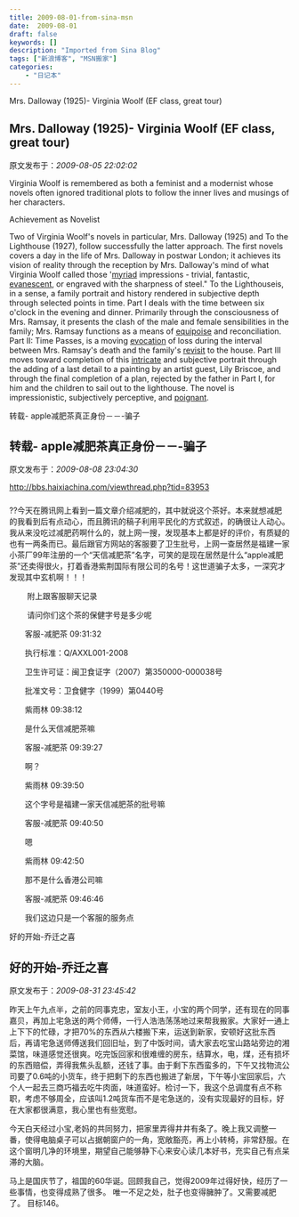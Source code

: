 ```yaml
---
title: 2009-08-01-from-sina-msn
date:  2009-08-01
draft: false
keywords: []
description: "Imported from Sina Blog"
tags: ["新浪博客", "MSN搬家"]
categories: 
    - "日记本"
---
```

Mrs. Dalloway (1925)- Virginia Woolf (EF class, great tour)
## Mrs. Dalloway (1925)- Virginia Woolf (EF class, great tour)

 原文发布于：*2009-08-05 22:02:02*

Virginia Woolf is remembered as both a feminist and a modernist
whose novels often ignored traditional plots to follow the inner
lives and musings of her characters.

Achievement as Novelist

Two of Virginia Woolf's novels in particular, Mrs.
Dalloway (1925) and To the Lighthouse (1927), follow
successfully the latter approach. The first novels covers a day in
the life of Mrs. Dalloway in postwar London; it achieves its vision
of reality through the reception by Mrs. Dalloway's mind of what
Virginia Woolf called those '[myriad](http&#58;//www.answers.com/topic/myriad)
impressions - trivial, fantastic, [evanescent](http&#58;//www.answers.com/topic/evanescent),
or engraved with the sharpness of steel." To the
Lighthouseis, in a sense, a family portrait and history
rendered in subjective depth through selected points in time. Part
I deals with the time between six o'clock in the evening and
dinner. Primarily through the consciousness of Mrs. Ramsay, it
presents the clash of the male and female sensibilities in the
family; Mrs. Ramsay functions as a means of [equipoise](http&#58;//www.answers.com/topic/equipoise)
and reconciliation. Part II&#58; Time Passes, is a
moving [evocation](http&#58;//www.answers.com/topic/evocation)
of loss during the interval between Mrs. Ramsay's death and the
family's [revisit](http&#58;//www.answers.com/topic/revisit)
to the house. Part III moves toward completion of this [intricate](http&#58;//www.answers.com/topic/intricate)
and subjective portrait through the adding of a last detail to a
painting by an artist guest, Lily Briscoe, and through the final
completion of a plan, rejected by the father in Part I, for him and
the children to sail out to the lighthouse. The novel is
impressionistic, subjectively perceptive, and [poignant](http&#58;//www.answers.com/topic/poignant).


转载- apple减肥茶真正身份－－-骗子
## 转载- apple减肥茶真正身份－－-骗子

 原文发布于：*2009-08-08 23:04:30*

[
http&#58;//bbs.haixiachina.com/viewthread.php?tid=83953](http&#58;//bbs.haixiachina.com/viewthread.php?tid=83953)

### 
??今天在腾讯网上看到一篇文章介绍减肥的，其中就说这个茶好。本来就想减肥的我看到后有点动心，而且腾讯的稿子利用平民化的方式叙述，的确很让人动心。我从来没吃过减肥药啊什么的，就上网一搜，发现基本上都是好的评价，有质疑的也有一两条而已。最后跟官方网站的客服要了卫生批号，上网一查居然是福建一家小茶厂99年注册的一个“天信减肥茶”名字，可笑的是现在居然是什么“apple减肥茶”还卖得很火，打着香港紫荆国际有限公司的名号！这世道骗子太多，一深究才发现其中玄机啊！！！

　　 附上跟客服聊天记录

　　 请问你们这个茶的保健字号是多少呢

　　客服-减肥茶 09&#58;31&#58;32

　　执行标准：Q/AXXL001-2008

　　卫生许可证：闽卫食证字（2007）第350000-000038号

　　批准文号：卫食健字（1999）第0440号

　　紫雨林 09&#58;38&#58;12

　　是什么天信减肥茶嘛

　　客服-减肥茶 09&#58;39&#58;27

　　啊？

　　紫雨林 09&#58;39&#58;50

　　这个字号是福建一家天信减肥茶的批号嘛

　　客服-减肥茶 09&#58;40&#58;50

　　嗯

　　紫雨林 09&#58;42&#58;50

　　那不是什么香港公司嘛

　　客服-减肥茶 09&#58;46&#58;46

　　我们这边只是一个客服的服务点


好的开始-乔迁之喜
## 好的开始-乔迁之喜

 原文发布于：*2009-08-31 23:45:42*

昨天上午九点半，之前的同事克忠，室友小王，小宝的两个同学，还有现在的同事嘉贝，再加上宅急送的两个师傅，一行人浩浩荡荡地过来帮我搬家。大家好一通上上下下的忙碌，才把70%的东西从六楼搬下来，运送到新家，安顿好这批东西后，再请宅急送师傅送我们回旧址，到了中饭时间，请大家去吃宝山路站旁边的湘菜馆，味道感觉还很爽。吃完饭回家和很难缠的房东，结算水，电，煤，还有损坏的东西赔偿，弄得我焦头乱额，还钱了事。由于剩下东西蛮多的，下午又找物流公司要了0.6吨的小货车，终于把剩下的东西也搬进了新居，下午等小宝回家后，六个人一起去三商巧福去吃牛肉面，味道蛮好。检讨一下，我这个总调度有点不称职，考虑不够周全，应该叫1.2吨货车而不是宅急送的，没有实现最好的目标，好在大家都很满意，我心里也有些宽慰。

 

今天白天经过小宝,老妈的共同努力，把家里弄得井井有条了。晚上我又调整一番，使得电脑桌子可以占据朝窗户的一角，宽敞豁亮，再上小转椅，非常舒服。在这个窗明几净的环境里，期望自己能够静下心来安心读几本好书，充实自己有点呆滞的大脑。

 

马上是国庆节了，祖国的60华诞。回顾我自己，觉得2009年过得好快，经历了一些事情，也变得成熟了很多。
唯一不足之处，肚子也变得臃肿了。又需要减肥了。 目标146。

 


